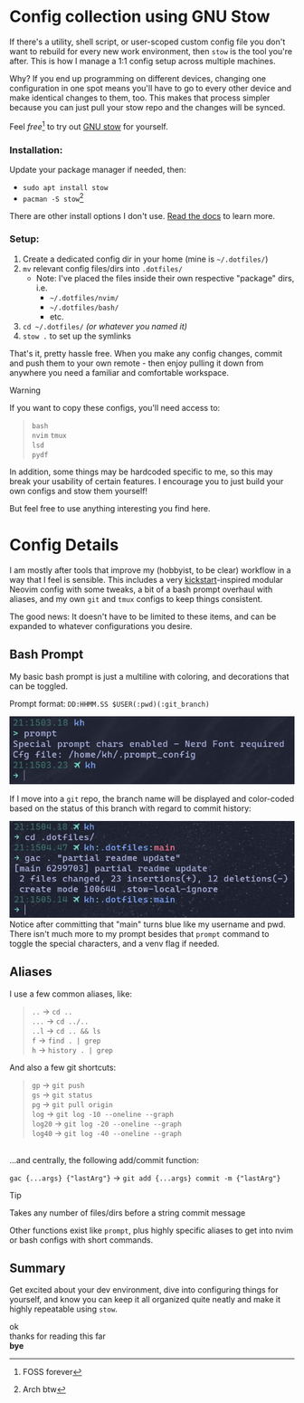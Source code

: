 # Config collection using **GNU Stow**
If there's a utility, shell script, or user-scoped custom config file you don't want to rebuild for every new work environment, then `stow` is the tool you're after. This is how I manage a 1:1 config setup across multiple machines.

Why? If you end up programming on different devices, changing one configuration in one spot means you'll have to go to every other device and make identical changes to them, too. This makes that process simpler because you can just pull your stow repo and the changes will be synced.

Feel *free*[^1] to try out [GNU stow](https://www.gnu.org/software/stow/) for yourself.

### Installation:
Update your package manager if needed, then:
- `sudo apt install stow`
- `pacman -S stow`[^2]

There are other install options I don't use. [Read the docs](https://www.gnu.org/software/stow/manual/stow.html#Introduction) to learn more.

### Setup:
1) Create a dedicated config dir in your home (mine is `~/.dotfiles/`)
2) `mv` relevant config files/dirs into `.dotfiles/`
    - Note: I've placed the files inside their own respective "package" dirs, i.e.
        - `~/.dotfiles/nvim/`
        - `~/.dotfiles/bash/`
        - etc.
3) `cd ~/.dotfiles/` *(or whatever you named it)*
4) `stow .` to set up the symlinks



That's it, pretty hassle free. When you make any config changes, commit and push them to your own remote - then enjoy pulling it down from anywhere you need a familiar and comfortable workspace.

> [!WARNING]
> If you want to copy these configs, you'll need access to:
> > `bash`  
> > `nvim`
> > `tmux`  
> > `lsd`  
> > `pydf`  
> 
> In addition, some things may be hardcoded specific to me, so this may break your usability of certain features. I encourage you to just build your own configs and stow them yourself!
>
> But feel free to use anything interesting you find here.

# Config Details
I am mostly after tools that improve my (hobbyist, to be clear) workflow in a way that I feel is sensible. This includes a very [kickstart](https://github.com/nvim-lua/kickstart.nvim)-inspired modular Neovim config with some tweaks, a bit of a bash prompt overhaul with aliases, and my own `git` and `tmux` configs to keep things consistent.

The good news: It doesn't have to be limited to these items, and can be expanded to whatever configurations you desire.

## Bash Prompt
My basic bash prompt is just a multiline with coloring, and decorations that can be toggled.

Prompt format: `DD:HHMM.SS $USER(:pwd)(:git_branch)`

![basic prompt](readme-assets/basic-prompt.jpg)

If I move into a `git` repo, the branch name will be displayed and color-coded based on the status of this branch with regard to commit history:

![git prompt](readme-assets/git-prompt.jpg)
Notice after committing that "main" turns blue like my username and pwd. There isn't much more to my prompt besides that `prompt` command to toggle the special characters, and a venv flag if needed.

## Aliases
I use a few common aliases, like:
> `..` → `cd ..`  
`...` → `cd ../..`  
`..l` → `cd .. && ls`  
`f` → `find . | grep`  
`h` → `history . | grep`

And also a few git shortcuts:
> `gp` → `git push`  
`gs` → `git status`  
`pg` → `git pull origin`  
`log` → `git log -10 --oneline --graph`  
`log20` → `git log -20 --oneline --graph`  
`log40` → `git log -40 --oneline --graph`

<br>
...and centrally, the following add/commit function:

`gac {...args} {"lastArg"}` → `git add {...args} commit -m {"lastArg"}`

> [!TIP]
> Takes any number of files/dirs before a string commit message


Other functions exist like `prompt`, plus highly specific aliases to get into nvim or bash configs with short commands.
 
## Summary

Get excited about your dev environment, dive into configuring things for yourself, and know you can keep it all organized quite neatly and make it highly repeatable using `stow`.

ok  
thanks for reading this far  
**bye**

[^1]: FOSS forever  
[^2]: Arch btw
